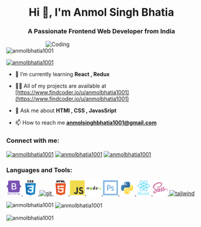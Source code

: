<h1 align="center">Hi 👋, I'm Anmol Singh Bhatia</h1>
<h3 align="center">A Passionate Frontend Web Developer from India</h3>
<img align="right" alt="Coding" width="400" src="https://media4.giphy.com/media/qgQUggAC3Pfv687qPC/giphy.gif?cid=ecf05e47tkvje6pi9vue0em30h5co7l3b538yib6sojw67lk&rid=giphy.gif">

<p align="left"> <img src="https://komarev.com/ghpvc/?username=anmolbhatia1001&label=Profile%20views&color=0e75b6&style=flat" alt="anmolbhatia1001" /> </p>

<p align="left"> <a href="https://twitter.com/anmolbhatia1001" target="blank"><img src="https://img.shields.io/twitter/follow/anmolbhatia1001?logo=twitter&style=for-the-badge" alt="anmolbhatia1001" /></a> </p>

- 🌱 I’m currently learning **React , Redux**

- 👨‍💻 All of my projects are available at [https://www.findcoder.io/u/anmolbhatia1001](https://www.findcoder.io/u/anmolbhatia1001)

- 💬 Ask me about **HTMl , CSS , JavasSript**

- 📫 How to reach me **anmolsinghbhatia1001@gmail.com**

<h3 align="left">Connect with me:</h3>
<p align="left">
<a href="https://twitter.com/anmolbhatia1001" target="blank"><img align="center" src="https://raw.githubusercontent.com/rahuldkjain/github-profile-readme-generator/master/src/images/icons/Social/twitter.svg" alt="anmolbhatia1001" height="30" width="40" /></a>
<a href="https://linkedin.com/in/anmolbhatia1001" target="blank"><img align="center" src="https://raw.githubusercontent.com/rahuldkjain/github-profile-readme-generator/master/src/images/icons/Social/linked-in-alt.svg" alt="anmolbhatia1001" height="30" width="40" /></a>
<a href="https://instagram.com/anmolbhatia1001" target="blank"><img align="center" src="https://raw.githubusercontent.com/rahuldkjain/github-profile-readme-generator/master/src/images/icons/Social/instagram.svg" alt="anmolbhatia1001" height="30" width="40" /></a>
</p>

<h3 align="left">Languages and Tools:</h3>
<p align="left"> <a href="https://getbootstrap.com" target="_blank" rel="noreferrer"> <img src="https://raw.githubusercontent.com/devicons/devicon/master/icons/bootstrap/bootstrap-plain-wordmark.svg" alt="bootstrap" width="40" height="40"/> </a> <a href="https://www.w3schools.com/css/" target="_blank" rel="noreferrer"> <img src="https://raw.githubusercontent.com/devicons/devicon/master/icons/css3/css3-original-wordmark.svg" alt="css3" width="40" height="40"/> </a> <a href="https://git-scm.com/" target="_blank" rel="noreferrer"> <img src="https://www.vectorlogo.zone/logos/git-scm/git-scm-icon.svg" alt="git" width="40" height="40"/> </a> <a href="https://www.w3.org/html/" target="_blank" rel="noreferrer"> <img src="https://raw.githubusercontent.com/devicons/devicon/master/icons/html5/html5-original-wordmark.svg" alt="html5" width="40" height="40"/> </a> <a href="https://developer.mozilla.org/en-US/docs/Web/JavaScript" target="_blank" rel="noreferrer"> <img src="https://raw.githubusercontent.com/devicons/devicon/master/icons/javascript/javascript-original.svg" alt="javascript" width="40" height="40"/> </a> <a href="https://nodejs.org" target="_blank" rel="noreferrer"> <img src="https://raw.githubusercontent.com/devicons/devicon/master/icons/nodejs/nodejs-original-wordmark.svg" alt="nodejs" width="40" height="40"/> </a> <a href="https://www.photoshop.com/en" target="_blank" rel="noreferrer"> <img src="https://raw.githubusercontent.com/devicons/devicon/master/icons/photoshop/photoshop-line.svg" alt="photoshop" width="40" height="40"/> </a> <a href="https://www.python.org" target="_blank" rel="noreferrer"> <img src="https://raw.githubusercontent.com/devicons/devicon/master/icons/python/python-original.svg" alt="python" width="40" height="40"/> </a> <a href="https://reactjs.org/" target="_blank" rel="noreferrer"> <img src="https://raw.githubusercontent.com/devicons/devicon/master/icons/react/react-original-wordmark.svg" alt="react" width="40" height="40"/> </a> <a href="https://sass-lang.com" target="_blank" rel="noreferrer"> <img src="https://raw.githubusercontent.com/devicons/devicon/master/icons/sass/sass-original.svg" alt="sass" width="40" height="40"/> </a> <a href="https://tailwindcss.com/" target="_blank" rel="noreferrer"> <img src="https://www.vectorlogo.zone/logos/tailwindcss/tailwindcss-icon.svg" alt="tailwind" width="40" height="40"/> </a> </p>

<p><img align="left" src="https://github-readme-stats.vercel.app/api/top-langs?username=anmolbhatia1001&show_icons=true&locale=en&layout=compact" alt="anmolbhatia1001" /></p>

<p>&nbsp;<img align="center" src="https://github-readme-stats.vercel.app/api?username=anmolbhatia1001&show_icons=true&locale=en" alt="anmolbhatia1001" /></p>

<p><img align="center" src="https://github-readme-streak-stats.herokuapp.com/?user=anmolbhatia1001&" alt="anmolbhatia1001" /></p>
